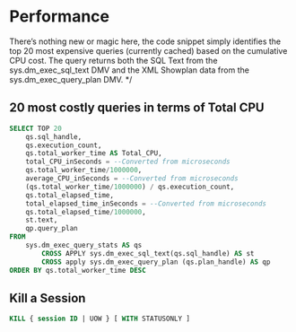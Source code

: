 # Performance

There’s nothing new or magic here, the code snippet simply identifies the top 20 most expensive queries (currently cached) based on the cumulative CPU cost.
The query returns both the SQL Text from the sys.dm_exec_sql_text DMV and the XML Showplan data from the sys.dm_exec_query_plan DMV. */

## 20 most costly queries in terms of Total CPU
```SQL
SELECT TOP 20
    qs.sql_handle,
    qs.execution_count,
    qs.total_worker_time AS Total_CPU,
    total_CPU_inSeconds = --Converted from microseconds
    qs.total_worker_time/1000000,
    average_CPU_inSeconds = --Converted from microseconds
    (qs.total_worker_time/1000000) / qs.execution_count,
    qs.total_elapsed_time,
    total_elapsed_time_inSeconds = --Converted from microseconds
    qs.total_elapsed_time/1000000,
    st.text,
    qp.query_plan
FROM
    sys.dm_exec_query_stats AS qs
        CROSS APPLY sys.dm_exec_sql_text(qs.sql_handle) AS st
        CROSS apply sys.dm_exec_query_plan (qs.plan_handle) AS qp
ORDER BY qs.total_worker_time DESC
```

## Kill a Session
```SQL
KILL { session ID | UOW } [ WITH STATUSONLY ]
```
